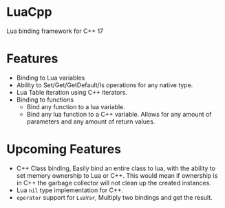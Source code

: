 # LuaCpp
Lua binding framework for C++ 17

# Features
* Binding to Lua variables
* Ability to Set/Get/GetDefault/Is operations for any native type.
* Lua Table iteration using C++ iterators.
* Binding to functions
  * Bind any function to a lua variable.
  * Bind any lua function to a C++ variable. Allows for any amount of parameters and any amount of return values.
  
  
# Upcoming Features
* C++ Class binding, Easily bind an entire class to lua, with the ability to set memory ownership to Lua or C++. This would mean if ownership is in C++ the garbage collector will not clean up the created instances.
* Lua `nil` type implementation for C++.
* `operator` support for `LuaVar`, Multiply two bindings and get the result.
